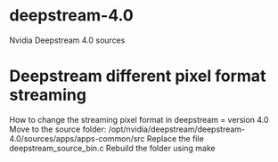 # deepstream-4.0
Nvidia Deepstream 4.0 sources

# Deepstream different pixel format streaming
How to change the streaming pixel format in deepstream = version 4.0
Move to the source folder: /opt/nvidia/deepstream/deepstream-4.0/sources/apps/apps-common/src
Replace the file deepstream_source_bin.c
Rebuild the folder using make
